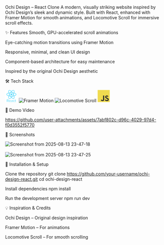 Ochi Design – React Clone
A modern, visually striking website inspired by Ochi Design’s sleek and dynamic style.
Built with React, enhanced with Framer Motion for smooth animations, and Locomotive Scroll for immersive scroll effects.

✨ Features
Smooth, GPU-accelerated scroll animations

Eye-catching motion transitions using Framer Motion

Responsive, minimal, and clean UI design

Component-based architecture for easy maintenance

Inspired by the original Ochi Design aesthetic

🛠 Tech Stack
<p align="left"> <img src="https://raw.githubusercontent.com/devicons/devicon/master/icons/react/react-original-wordmark.svg" alt="React" width="40" height="40"/> <img src="https://raw.githubusercontent.com/framer/motion/main/.github/assets/framer-motion-icon.png" alt="Framer Motion" width="40" height="40"/> <img src="https://locomotivemtl.github.io/locomotive-scroll/img/logo.svg" alt="Locomotive Scroll" width="40" height="40"/> <img src="https://raw.githubusercontent.com/devicons/devicon/master/icons/javascript/javascript-original.svg" alt="JavaScript" width="40" height="40"/> </p>

🎥 Demo Video

https://github.com/user-attachments/assets/7abf802c-d96c-4029-97d4-f0d3552f5770


📸 Screenshots

<img width="1919" height="965" alt="Screenshot from 2025-08-13 23-47-18" src="https://github.com/user-attachments/assets/891253d8-159d-4ee4-9e2b-5941e94ab765" />

<br>
<br>

<img width="1919" height="965" alt="Screenshot from 2025-08-13 23-47-25" src="https://github.com/user-attachments/assets/ca9a44ef-adf9-4492-8d82-b4b7b82b5f98" />


🚀 Installation & Setup

Clone the repository
git clone https://github.com/your-username/ochi-design-react.git
cd ochi-design-react

Install dependencies
npm install

Run the development server
npm run dev



💡 Inspiration & Credits

Ochi Design – Original design inspiration

Framer Motion – For animations

Locomotive Scroll – For smooth scrolling
